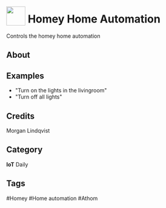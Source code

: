# <img src="https://raw.githack.com/FortAwesome/Font-Awesome/master/svgs/solid/home.svg" card_color="#22A7F0" width="50" height="50" style="vertical-align:bottom"/> Homey Home Automation
Controls the homey home automation

## About


## Examples
* "Turn on the lights in the livingroom"
* "Turn off all lights"

## Credits
Morgan Lindqvist

## Category
**IoT**
Daily

## Tags
#Homey
#Home automation
#Athom


